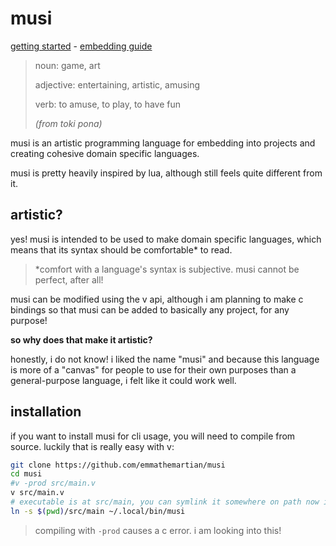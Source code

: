# musi

[getting started](doc/getting-started.md) - [embedding guide](doc/embedding.md)

> noun: game, art
>
> adjective: entertaining, artistic, amusing
>
> verb: to amuse, to play, to have fun
>
> *(from toki pona)*

musi is an artistic programming language for embedding into projects and
creating cohesive domain specific languages.

musi is pretty heavily inspired by lua, although still feels quite different
from it.

## artistic?

yes! musi is intended to be used to make domain specific languages, which means
that its syntax should be comfortable* to read.

> *comfort with a language's syntax is subjective. musi cannot be perfect, after
> all!

musi can be modified using the v api, although i am planning to make c bindings
so that musi can be added to basically any project, for any purpose!

**so why does that make it artistic?**

honestly, i do not know! i liked the name "musi" and because this language is
more of a "canvas" for people to use for their own purposes than a
general-purpose language, i felt like it could work well.

## installation

if you want to install musi for cli usage, you will need to compile from
source. luckily that is really easy with v:

```sh
git clone https://github.com/emmathemartian/musi
cd musi
#v -prod src/main.v
v src/main.v
# executable is at src/main, you can symlink it somewhere on path now if you want:
ln -s $(pwd)/src/main ~/.local/bin/musi
```

> compiling with `-prod` causes a c error. i am looking into this!
